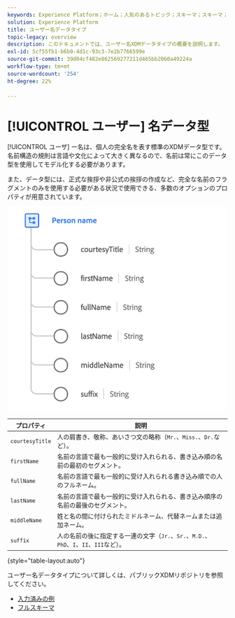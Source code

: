 ```yaml
---
keywords: Experience Platform；ホーム；人気のあるトピック；スキーマ；スキーマ；XDM；フィールド；スキーマ；スキーマ；fullName;xdm:fullName；個人名；名前；データ型；データ型；
solution: Experience Platform
title: ユーザー名データタイプ
topic-legacy: overview
description: このドキュメントでは、ユーザー名XDMデータタイプの概要を説明します。
exl-id: 5cf55fb1-b6b0-4d1c-93c3-7e2b7766599e
source-git-commit: 39d04cf482e862569277211d465bb2060a49224a
workflow-type: tm+mt
source-wordcount: '254'
ht-degree: 22%

---
```


# [!UICONTROL ユーザー] 名データ型

[!UICONTROL ユーザ] ー名は、個人の完全名を表す標準のXDMデータ型です。名前構造の規則は言語や文化によって大きく異なるので、名前は常にこのデータ型を使用してモデル化する必要があります。

また、データ型には、正式な挨拶や非公式の挨拶の作成など、完全な名前のフラグメントのみを使用する必要がある状況で使用できる、多数のオプションのプロパティが用意されています。

<img src="../images/data-types/person-name.png" width="500" /><br />

| プロパティ | 説明 |
| --- | --- |
| `courtesyTitle` | 人の肩書き、敬称、あいさつ文の略称（`Mr.`、`Miss.`、`Dr.`など）。 |
| `firstName` | 名前の言語で最も一般的に受け入れられる、書き込み順の名前の最初のセグメント。 |
| `fullName` | 名前の言語で最も一般的に受け入れられる書き込み順での人のフルネーム。 |
| `lastName` | 名前の言語で最も一般的に受け入れられる、書き込み順序の名前の最後のセグメント。 |
| `middleName` | 姓と名の間に付けられたミドルネーム、代替ネームまたは追加ネーム。 |
| `suffix` | 人の名前の後に指定する一連の文字（`Jr.`、`Sr.`、`M.D.`、`PhD`、`I`、`II`、`III`など）。 |

{style=&quot;table-layout:auto&quot;}

ユーザー名データタイプについて詳しくは、パブリックXDMリポジトリを参照してください。

* [入力済みの例](https://github.com/adobe/xdm/blob/master/components/datatypes/person-name.example.1.json)
* [フルスキーマ](https://github.com/adobe/xdm/blob/master/components/datatypes/person-name.schema.json)
